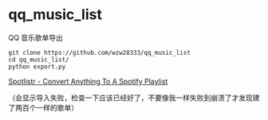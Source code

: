 # qq_music_list
QQ 音乐歌单导出

````
git clone https://github.com/wzw28333/qq_music_list
cd qq_music_list/
python export.py
````

[Spotlistr \- Convert Anything To A Spotify Playlist](https://www.spotlistr.com/#/search/textbox)

（会显示导入失败，检查一下应该已经好了，不要像我一样失败到崩溃了才发现建了两百个一样的歌单）
